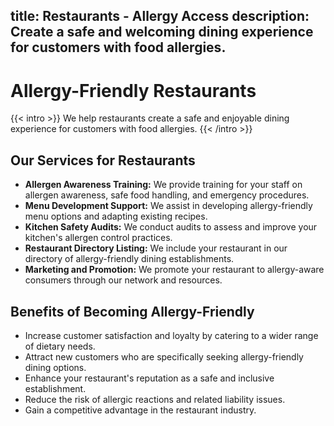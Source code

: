 title: Restaurants - Allergy Access
description: Create a safe and welcoming dining experience for customers with food allergies.
---

# Allergy-Friendly Restaurants

{{< intro >}}
We help restaurants create a safe and enjoyable dining experience for customers with food allergies.
{{< /intro >}}

## Our Services for Restaurants

* **Allergen Awareness Training:** We provide training for your staff on allergen awareness, safe food handling, and emergency procedures.
* **Menu Development Support:** We assist in developing allergy-friendly menu options and adapting existing recipes.
* **Kitchen Safety Audits:** We conduct audits to assess and improve your kitchen's allergen control practices.
* **Restaurant Directory Listing:** We include your restaurant in our directory of allergy-friendly dining establishments.
* **Marketing and Promotion:** We promote your restaurant to allergy-aware consumers through our network and resources.

## Benefits of Becoming Allergy-Friendly

* Increase customer satisfaction and loyalty by catering to a wider range of dietary needs.
* Attract new customers who are specifically seeking allergy-friendly dining options.
* Enhance your restaurant's reputation as a safe and inclusive establishment.
* Reduce the risk of allergic reactions and related liability issues.
* Gain a competitive advantage in the restaurant industry.

